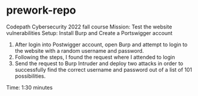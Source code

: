 # prework-repo
Codepath Cybersecurity 2022 fall course
Mission: Test the website vulnerabilities
Setup: Install Burp and Create a Portswigger account
1. After login into Postwigger account, open Burp and attempt to login to the website with a random username and password.
2. Following the steps, I found the request where I attended to login
3. Send the request to Burp Intruder and deploy two attacks in order to successfully find the correct username and password out of a list of 101 possibilities. 

Time: 1:30 minutes
